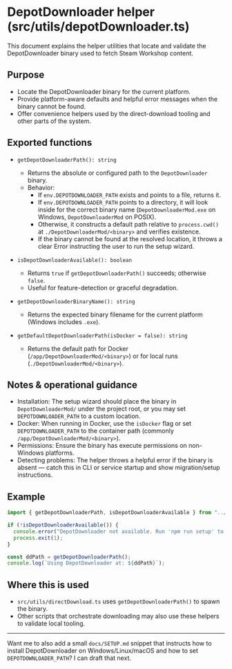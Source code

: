 # DepotDownloader helper (src/utils/depotDownloader.ts)

This document explains the helper utilities that locate and validate the DepotDownloader binary used to fetch Steam Workshop content.

## Purpose

- Locate the DepotDownloader binary for the current platform.
- Provide platform-aware defaults and helpful error messages when the binary cannot be found.
- Offer convenience helpers used by the direct-download tooling and other parts of the system.

## Exported functions

- `getDepotDownloaderPath(): string`
  - Returns the absolute or configured path to the `DepotDownloader` binary.
  - Behavior:
    - If `env.DEPOTDOWNLOADER_PATH` exists and points to a file, returns it.
    - If `env.DEPOTDOWNLOADER_PATH` points to a directory, it will look inside for the correct binary name (`DepotDownloaderMod.exe` on Windows, `DepotDownloaderMod` on POSIX).
    - Otherwise, it constructs a default path relative to `process.cwd()` at `./DepotDownloaderMod/<binary>` and verifies existence.
    - If the binary cannot be found at the resolved location, it throws a clear Error instructing the user to run the setup wizard.

- `isDepotDownloaderAvailable(): boolean`
  - Returns `true` if `getDepotDownloaderPath()` succeeds; otherwise `false`.
  - Useful for feature-detection or graceful degradation.

- `getDepotDownloaderBinaryName(): string`
  - Returns the expected binary filename for the current platform (Windows includes `.exe`).

- `getDefaultDepotDownloaderPath(isDocker = false): string`
  - Returns the default path for Docker (`/app/DepotDownloaderMod/<binary>`) or for local runs (`./DepotDownloaderMod/<binary>`).

## Notes & operational guidance

- Installation: The setup wizard should place the binary in `DepotDownloaderMod/` under the project root, or you may set `DEPOTDOWNLOADER_PATH` to a custom location.
- Docker: When running in Docker, use the `isDocker` flag or set `DEPOTDOWNLOADER_PATH` to the container path (commonly `/app/DepotDownloaderMod/<binary>`).
- Permissions: Ensure the binary has execute permissions on non-Windows platforms.
- Detecting problems: The helper throws a helpful error if the binary is absent — catch this in CLI or service startup and show migration/setup instructions.

## Example

```ts
import { getDepotDownloaderPath, isDepotDownloaderAvailable } from "../src/utils/depotDownloader";

if (!isDepotDownloaderAvailable()) {
  console.error("DepotDownloader not available. Run 'npm run setup' to install the required binary.");
  process.exit(1);
}

const ddPath = getDepotDownloaderPath();
console.log(`Using DepotDownloader at: ${ddPath}`);
```

## Where this is used

- `src/utils/directDownload.ts` uses `getDepotDownloaderPath()` to spawn the binary.
- Other scripts that orchestrate downloading may also use these helpers to validate local tooling.

---

Want me to also add a small `docs/SETUP.md` snippet that instructs how to install DepotDownloader on Windows/Linux/macOS and how to set `DEPOTDOWNLOADER_PATH`? I can draft that next.
